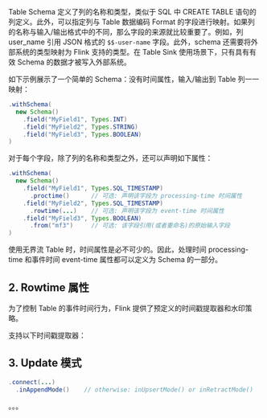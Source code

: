 



Table Schema 定义了列的名称和类型，类似于 SQL 中 CREATE TABLE 语句的列定义。此外，可以指定列与 Table 数据编码 Format 的字段进行映射。如果列的名称与输入/输出格式中的不同，那么字段的来源就比较重要了。例如，列 user_name 引用 JSON 格式的 `$$-user-name` 字段。此外，schema 还需要将外部系统的类型映射为 Flink 支持的类型。在 Table Sink 使用场景下，只有具有有效 Schema 的数据才被写入外部系统。

如下示例展示了一个简单的 Schema：没有时间属性，输入/输出到 Table 列一一映射：
```java
.withSchema(
  new Schema()
    .field("MyField1", Types.INT)
    .field("MyField2", Types.STRING)
    .field("MyField3", Types.BOOLEAN)
)
```
对于每个字段，除了列的名称和类型之外，还可以声明如下属性：
```java
.withSchema(
  new Schema()
    .field("MyField1", Types.SQL_TIMESTAMP)
      .proctime()      // 可选: 声明该字段为 processing-time 时间属性
    .field("MyField2", Types.SQL_TIMESTAMP)
      .rowtime(...)    // 可选: 声明该字段为 event-time 时间属性
    .field("MyField3", Types.BOOLEAN)
      .from("mf3")     // 可选: 该字段引用(或者重命名)的原始输入字段
)
```
使用无界流 Table 时，时间属性是必不可少的。因此，处理时间 processing-time 和事件时间 event-time 属性都可以定义为 Schema 的一部分。

## 2. Rowtime 属性

为了控制 Table 的事件时间行为，Flink 提供了预定义的时间戳提取器和水印策略。

支持以下时间戳提取器：


## 3. Update 模式

```java
.connect(...)
  .inAppendMode()    // otherwise: inUpsertMode() or inRetractMode()
```





。。。
